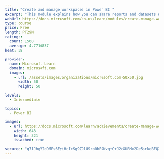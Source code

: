 ```yaml
---
title: "Create and manage workspaces in Power BI "
excerpt: "This module explains how you can share reports and datasets with your users and how to create a deployment strategy that makes sense for you and your organization. Furthermore, you will learn about data lineage in Microsoft Power BI."
webUrl: https://docs.microsoft.com/en-us/learn/modules/create-manage-workspaces-power-bi/
type: course
price: Free
length: PT29M
ratings:
  count: 1568
  average: 4.7716837
heat: 58

provider:
  name: Microsoft Learn
  domain: microsoft.com
  images:
    - url: /assets/images/organizations/microsoft.com-50x50.jpg
      width: 50
      height: 50

levels:
  - Intermediate

topics:
  - Power BI

images:
  - url: https://docs.microsoft.com/learn/achievements/create-manage-workspaces-power-bi-social.png
    width: 643
    height: 321
    isCached: true

secured: "q7IJhgVIcDMFs6EyiHcIcSg9ZDlUSro0hFSKvq+C+J2cGURMx2De5srkeBFQZxX8pz5eKr2+ONfpfDlGkrDa8sRPFniMCp/WImN8jLoC/DTkfmQKA0QZnU8u+I/KuqP9mspia1cq1IzOv+UmusCGEvJwAaXMHOcBHzata2boNMP3J65OEviplVyhKZE0GhTEfWz006x4GpenT6bWDliBjfsDgBPW7xbeIyBjQAR440rUBZ8GaIQ/uT+bE2XWqH8iAykJVxeuhrdohH6VE6HpjvAvixh0oLkT91jyl4KK7Gu+CpM/ojY5lDEFmdoWk2Vpkl9D5kycGOvscovjplDIVWyaLuc6Dayv3uzpDAstuC5VnVic6oVv0R+cTDSvk02/+cFhU6OxYr1Ud/cgdE+bZuDprAQU8mW4hciJ4xRyUbs=;1EiZFoNBydBD7iiptbcR/g=="
---
```


